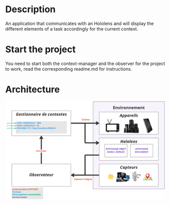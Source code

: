 # Description

An application that communicates with an Hololens and will display the different elements of a task accordingly for the current context.

# Start the project

You need to start both the context-manager and the observer for the project to work, read the corresponding readme.md for instructions.

# Architecture

![Architecture](architecture.png)
